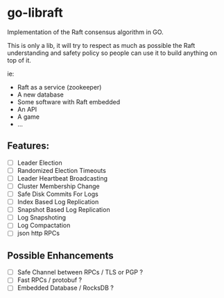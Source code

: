 # go-libraft
Implementation of the Raft consensus algorithm in GO.

This is only a lib, it will try to respect as much as possible the Raft understanding and safety policy so people can use it to build anything on top of it.

ie:
 - Raft as a service (zookeeper)
 - A new database
 - Some software with Raft embedded
 - An API
 - A game
 - ...

## Features:

- [ ] Leader Election
- [ ] Randomized Election Timeouts
- [ ] Leader Heartbeat Broadcasting
- [ ] Cluster Membership Change
- [ ] Safe Disk Commits For Logs
- [ ] Index Based Log Replication
- [ ] Snapshot Based Log Replication
- [ ] Log Snapshoting
- [ ] Log Compactation
- [ ] json http RPCs

## Possible Enhancements

- [ ] Safe Channel between RPCs / TLS or PGP ?
- [ ] Fast RPCs / protobuf ?
- [ ] Embedded Database / RocksDB ?
